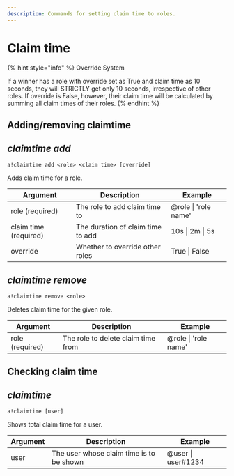 ```yaml
---
description: Commands for setting claim time to roles.
---
```


# Claim time

{% hint style="info" %}
Override System

If a winner has a role with override set as True and claim time as 10 seconds, they will STRICTLY get only 10 seconds, irrespective of other roles. If override is False, however, their claim time will be calculated by summing all claim times of their roles.
{% endhint %}

## Adding/removing claimtime

## _**claimtime add**_

`a!claimtime add <role> <claim time> [override]`

Adds claim time for a role.

| Argument              | Description                       | Example              |
| --------------------- | --------------------------------- | -------------------- |
| role (required)       | The role to add claim time to     | @role \| 'role name' |
| claim time (required) | The duration of claim time to add | 10s \| 2m \| 5s      |
| override              | Whether to override other roles   | True \| False        |

## _claimtime remove_

`a!claimtime remove <role>`

Deletes claim time for the given role.

| Argument        | Description                        | Example              |
| --------------- | ---------------------------------- | -------------------- |
| role (required) | The role to delete claim time from | @role \| 'role name' |

## Checking claim time

## _claimtime_

`a!claimtime [user]`

Shows total claim time for a user.

| Argument | Description                              | Example            |
| -------- | ---------------------------------------- | ------------------ |
| user     | The user whose claim time is to be shown | @user \| user#1234 |
